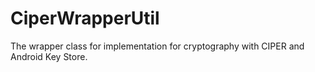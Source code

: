 # CiperWrapperUtil
The wrapper class for implementation for cryptography with CIPER and Android Key Store.
